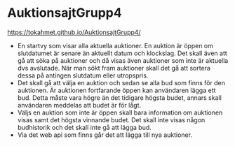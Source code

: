 # AuktionsajtGrupp4
https://tokahmet.github.io/AuktionsajtGrupp4/
- En startvy som visar alla aktuella auktioner. En auktion är öppen om slutdatumet är
senare än aktuellt datum och klockslag. Det skall även att gå att söka på auktioner och
då visas även auktioner som inte är aktuella dvs avslutade. När man sökt fram
auktioner skall det gå att sortera dessa på antingen slutdatum eller utropspris.
- Det skall gå att välja en auktion och sedan se alla bud som finns för den auktionen. Är
auktionen fortfarande öppen kan användaren lägga ett bud. Detta måste vara högre än
det tidigare högsta budet, annars skall användaren meddelas att budet är för lågt.
- Väljs en auktion som inte är öppen skall bara information om auktionen visas samt det
högsta vinnande budet. Det skall inte visas någon budhistorik och det skall inte gå att
lägga bud.
- Via det web api som finns går det att lägga till nya auktioner. 

